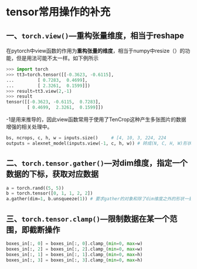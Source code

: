 # tensor常用操作的补充

## 一、`torch.view()`—重构张量维度，相当于reshape

在pytorch中view函数的作用为**重构张量的维度**，相当于numpy中resize（）的功能，但是用法可能不太一样。如下例所示

```python
>>> import torch
>>> tt3=torch.tensor([[-0.3623, -0.6115],
...         [ 0.7283,  0.4699],
...         [ 2.3261,  0.1599]])
>>> result=tt3.view(2,-1)
>>> result
tensor([[-0.3623, -0.6115,  0.7283],
        [ 0.4699,  2.3261,  0.1599]])
```

-1是用来推导的，因此view函数常用于使用了TenCrop这种产生多张图片的数据增强的相关处理中。

```python
bs, ncrops, c, h, w = inputs.size()     # [4, 10, 3, 224, 224
outputs = alexnet_model(inputs.view(-1, c, h, w)) # 转成(N, C, H, W)形状
```



## 二、`torch.tensor.gather()`—对dim维度，指定一个数据的下标，获取对应数据

```python
a = torch.rand((5, 5))
b = torch.tensor([0, 1, 1, 2, 2])
a.gather(dim=1, b.unsqueeze(1)) # 要求gather的对象和除了dim维度之外的形状一致
```



## 三、`torch.tensor.clamp()`—限制数据在某一个范围，即截断操作

```python
boxes_in[:, 0] = boxes_in[:, 0].clamp_(min=0, max=w)
boxes_in[:, 2] = boxes_in[:, 2].clamp_(min=0, max=w)
boxes_in[:, 1] = boxes_in[:, 1].clamp_(min=0, max=h)
boxes_in[:, 3] = boxes_in[:, 3].clamp_(min=0, max=h)
```

